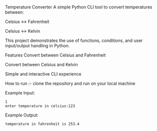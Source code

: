 Temperature Converter
A simple Python CLI tool to convert temperatures between:

Celsius ↔ Fahrenheit

Celsius ↔ Kelvin

This project demonstrates the use of functions, conditions, and user input/output handling in Python.

Features
Convert between Celsius and Fahrenheit

Convert between Celsius and Kelvin

Simple and interactive CLI experience

How to run :-
clone the repository and run on your local machine

Example Input:
```
1
enter temperature in celcius:123

```

Example Output:
```
temperature in fahrenheit is 253.4

```